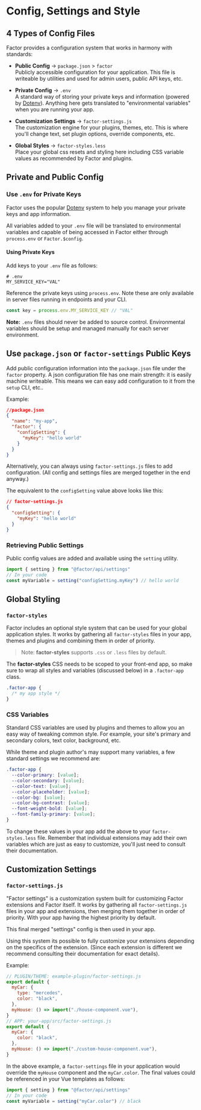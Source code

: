# Config, Settings and Style

## 4 Types of Config Files

Factor provides a configuration system that works in harmony with standards:

- **Public Config** &rarr; `package.json` > `factor`<br> Publicly accessible configuration for your application. This file is writeable by utilities and used for admin users, public API keys, etc.

- **Private Config** &rarr; `.env`<br> A standard way of storing your private keys and information (powered by [Dotenv](https://github.com/motdotla/dotenv)). Anything here gets translated to "environmental variables" when you are running your app.

- **Customization Settings** &rarr; `factor-settings.js`<br> The customization engine for your plugins, themes, etc. This is where you'll change text, set plugin options, override components, etc.

- **Global Styles** &rarr; `factor-styles.less`<br> Place your global css resets and styling here including CSS variable values as recommended by Factor and plugins.

## Private and Public Config

### Use `.env` for Private Keys

Factor uses the popular [Dotenv](https://github.com/motdotla/dotenv) system to help you manage your private keys and app information.

All variables added to your `.env` file will be translated to environmental variables and capable of being accessed in Factor either through `process.env` or `Factor.$config`.

#### Using Private Keys

Add keys to your `.env` file as follows:

```git
# .env
MY_SERVICE_KEY="VAL"
```

Reference the private keys using `process.env`. Note these are only available in server files running in endpoints and your CLI.

```js
const key = process.env.MY_SERVICE_KEY // "VAL"
```

**Note:** `.env` files should never be added to source control. Environmental variables should be setup and managed manually for each server environment.

## Use `package.json` or `factor-settings` Public Keys

Add public configuration information into the `package.json` file under the `factor` property. A json configuration file has one main strength: it is easily machine writeable. This means we can easy add configuration to it from the `setup` CLI, etc..

Example:

```json
//package.json
{
  "name": "my-app",
  "factor": {
    "configSetting": {
      "myKey": "hello world"
    }
  }
}
```

Alternatively, you can always using `factor-settings.js` files to add configuration. (All config and settings files are merged together in the end anyway.)

The equivalent to the `configSetting` value above looks like this:

```json
// factor-settings.js
{
  "configSetting": {
    "myKey": "hello world"
  }
}
```

### Retrieving Public Settings

Public config values are added and available using the `setting` utility.

```javascript
import { setting } from "@factor/api/settings"
// In your code
const myVariable = setting("configSetting.myKey") // hello world
```

## Global Styling

### `factor-styles`

Factor includes an optional style system that can be used for your global application styles. It works by gathering all `factor-styles` files in your app, themes and plugins and combining them in order of priority.

> Note: **factor-styles** supports `.css` or `.less` files by default.

The **factor-styles** CSS needs to be scoped to your front-end app, so make sure to wrap all styles and variables (discussed below) in a `.factor-app` class.

```css
.factor-app {
  /* my app style */
}
```

### CSS Variables

Standard CSS variables are used by plugins and themes to allow you an easy way of tweaking common style. For example, your site's primary and secondary colors, text color, background, etc.

While theme and plugin author's may support many variables, a few standard settings we recommend are:

```css
.factor-app {
  --color-primary: [value];
  --color-secondary: [value];
  --color-text: [value];
  --color-placeholder: [value];
  --color-bg: [value];
  --color-bg-contrast: [value];
  --font-weight-bold: [value];
  --font-family-primary: [value];
}
```

To change these values in your app add the above to your `factor-styles.less` file. Remember that individual extensions may add their own variables which are just as easy to customize, you'll just need to consult their documentation.

## Customization Settings

### `factor-settings.js`

"Factor settings" is a customization system built for customizing Factor extensions and Factor itself. It works by gathering all `factor-settings.js` files in your app and extensions, then merging them together in order of priority. With your app having the highest priority by default.

This final merged "settings" config is then used in your app.

Using this system its possible to fully customize your extensions depending on the specifics of the extension. (Since each extension is different we recommend consulting their documentation for exact details).

Example:

```js
// PLUGIN/THEME: example-plugin/factor-settings.js
export default {
  myCar: {
    type: "mercedes",
    color: "black",
  },
  myHouse: () => import("./house-component.vue"),
}
// APP: your-app/src/factor-settings.js
export default {
  myCar: {
    color: "black",
  },
  myHouse: () => import("./custom-house-component.vue"),
}
```

In the above example, a `factor-settings` file in your application would override the `myHouse` component and the `myCar.color`. The final values could be referenced in your Vue templates as follows:

```js
import { setting } from "@factor/api/settings"
// In your code
const myVariable = setting("myCar.color") // black
```
